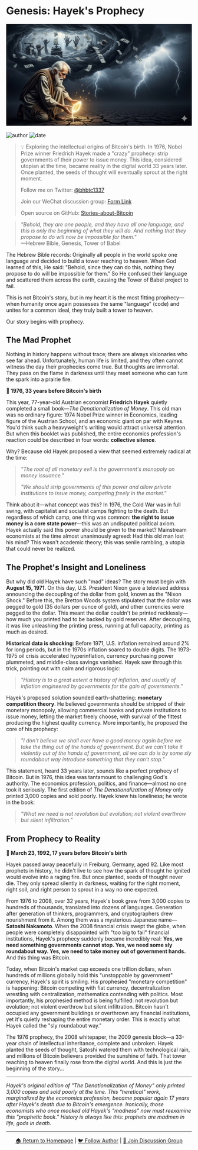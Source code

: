 # Genesis: Hayek's Prophecy

<picture>
  <source srcset="img_webp/01.webp" type="image/webp">
  <img src="img/01.png" alt="Hayek's Prophecy" loading="lazy" width="800">
</picture>

![author](https://img.shields.io/badge/Author-beihaili-blue)
![date](https://img.shields.io/badge/Date-2025--09%20block%20863500-orange)

> 💡 Exploring the intellectual origins of Bitcoin's birth. In 1976, Nobel Prize winner Friedrich Hayek made a "crazy" prophecy: strip governments of their power to issue money. This idea, considered utopian at the time, became reality in the digital world 33 years later. Once planted, the seeds of thought will eventually sprout at the right moment.
> 
> Follow me on Twitter: [@bhbtc1337](https://twitter.com/bhbtc1337)
> 
> Join our WeChat discussion group: [Form Link](https://forms.gle/QMBwL6LwZyQew1tX8)
> 
> Open source on GitHub: [Stories-about-Bitcoin](https://github.com/beihaili/Stories-about-Bitcoin)

> *"Behold, they are one people, and they have all one language, and this is only the beginning of what they will do. And nothing that they propose to do will now be impossible for them."*  
> —Hebrew Bible, Genesis, Tower of Babel

The Hebrew Bible records: Originally all people in the world spoke one language and decided to build a tower reaching to heaven. When God learned of this, He said: "Behold, since they can do this, nothing they propose to do will be impossible for them." So He confused their language and scattered them across the earth, causing the Tower of Babel project to fail.

This is not Bitcoin's story, but in my heart it is the most fitting prophecy—when humanity once again possesses the same "language" (code) and unites for a common ideal, they truly built a tower to heaven.

Our story begins with prophecy.

## The Mad Prophet

Nothing in history happens without trace; there are always visionaries who see far ahead. Unfortunately, human life is limited, and they often cannot witness the day their prophecies come true. But thoughts are immortal. They pass on the flame in darkness until they meet someone who can turn the spark into a prairie fire.

**📅 1976, 33 years before Bitcoin's birth**

This year, 77-year-old Austrian economist **Friedrich Hayek** quietly completed a small book—*The Denationalization of Money*. This old man was no ordinary figure: 1974 Nobel Prize winner in Economics, leading figure of the Austrian School, and an economic giant on par with Keynes. You'd think such a heavyweight's writing would attract universal attention. But when this booklet was published, the entire economics profession's reaction could be described in four words: **collective silence**.

Why? Because old Hayek proposed a view that seemed extremely radical at the time:

> *"The root of all monetary evil is the government's monopoly on money issuance."*
> 
> *"We should strip governments of this power and allow private institutions to issue money, competing freely in the market."*

Think about it—what concept was this? In 1976, the Cold War was in full swing, with capitalist and socialist camps fighting to the death. But regardless of which camp, one thing was common: **the right to issue money is a core state power**—this was an undisputed political axiom. Hayek actually said this power should be given to the market? Mainstream economists at the time almost unanimously agreed: Had this old man lost his mind? This wasn't academic theory; this was senile rambling, a utopia that could never be realized.

## The Prophet's Insight and Loneliness

But why did old Hayek have such "mad" ideas? The story must begin with **August 15, 1971**. On this day, U.S. President Nixon gave a televised address announcing the decoupling of the dollar from gold, known as the "Nixon Shock." Before this, the Bretton Woods system stipulated that the dollar was pegged to gold (35 dollars per ounce of gold), and other currencies were pegged to the dollar. This meant the dollar couldn't be printed recklessly—how much you printed had to be backed by gold reserves. After decoupling, it was like unleashing the printing press, running at full capacity, printing as much as desired.

**Historical data is shocking**: Before 1971, U.S. inflation remained around 2% for long periods, but in the 1970s inflation soared to double digits. The 1973-1975 oil crisis accelerated hyperinflation, currency purchasing power plummeted, and middle-class savings vanished. Hayek saw through this trick, pointing out with calm and rigorous logic:

> *"History is to a great extent a history of inflation, and usually of inflation engineered by governments for the gain of governments."*

Hayek's proposed solution sounded earth-shattering: **monetary competition theory**. He believed governments should be stripped of their monetary monopoly, allowing commercial banks and private institutions to issue money, letting the market freely choose, with survival of the fittest producing the highest quality currency. More importantly, he proposed the core of his prophecy:

> *"I don't believe we shall ever have a good money again before we take the thing out of the hands of government. But we can't take it violently out of the hands of government, all we can do is by some sly roundabout way introduce something that they can't stop."*

This statement, heard 33 years later, sounds like a perfect prophecy of Bitcoin. But in 1976, this idea was tantamount to challenging God's authority. The economics profession, politics, and finance—almost no one took it seriously. The first edition of *The Denationalization of Money* only printed 3,000 copies and sold poorly. Hayek knew his loneliness; he wrote in the book:

> *"What we need is not revolution but evolution; not violent overthrow but silent infiltration."*

## From Prophecy to Reality

**📅 March 23, 1992, 17 years before Bitcoin's birth**

Hayek passed away peacefully in Freiburg, Germany, aged 92. Like most prophets in history, he didn't live to see how the spark of thought he ignited would evolve into a raging fire. But once planted, seeds of thought never die. They only spread silently in darkness, waiting for the right moment, right soil, and right person to sprout in a way no one expected.

From 1976 to 2008, over 32 years, Hayek's book grew from 3,000 copies to hundreds of thousands, translated into dozens of languages. Generation after generation of thinkers, programmers, and cryptographers drew nourishment from it. Among them was a mysterious Japanese name—**Satoshi Nakamoto**. When the 2008 financial crisis swept the globe, when people were completely disappointed with "too big to fail" financial institutions, Hayek's prophecy suddenly became incredibly real: **Yes, we need something governments cannot stop. Yes, we need some sly roundabout way. Yes, we need to take money out of government hands.** And this thing was Bitcoin.

Today, when Bitcoin's market cap exceeds one trillion dollars, when hundreds of millions globally hold this "unstoppable by government" currency, Hayek's spirit is smiling. His prophesied "monetary competition" is happening: Bitcoin competing with fiat currency, decentralization wrestling with centralization, mathematics contending with politics. Most importantly, his prophesied method is being fulfilled: not revolution but evolution; not violent overthrow but silent infiltration. Bitcoin hasn't occupied any government buildings or overthrown any financial institutions, yet it's quietly reshaping the entire monetary order. This is exactly what Hayek called the "sly roundabout way."

The 1976 prophecy, the 2008 whitepaper, the 2009 genesis block—a 33-year chain of intellectual inheritance, complete and unbroken. Hayek planted the seeds of thought, Satoshi watered them with technological rain, and millions of Bitcoin believers provided the sunshine of faith. That tower reaching to heaven finally rose from the digital world. And this is just the beginning of the story...

---

*Hayek's original edition of "The Denationalization of Money" only printed 3,000 copies and sold poorly at the time. This "heretical" work, marginalized by the economics profession, became popular again 17 years after Hayek's death due to Bitcoin's emergence. Ironically, those economists who once mocked old Hayek's "madness" now must reexamine this "prophetic book." History is always like this: prophets are madmen in life, gods in death.*

---

<div align="center">
<a href="../">🏠 Return to Homepage</a> | 
<a href="https://twitter.com/bhbtc1337">🐦 Follow Author</a> | 
<a href="https://forms.gle/QMBwL6LwZyQew1tX8">📝 Join Discussion Group</a>
</div>